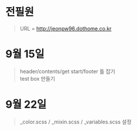 # 전필원

> URL = http://jeonpw96.dothome.co.kr

# 9월 15일

> header/contents/get start/footer 틀 잡기 <br>
> test box 만들기

# 9월 22일

> \_color.scss / \_mixin.scss / \_variables.scss 설정
